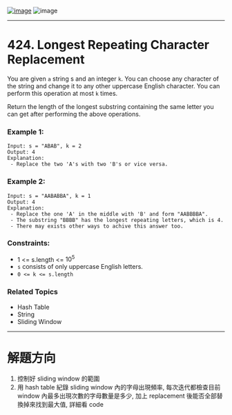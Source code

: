 [![image](https://img.shields.io/badge/Leetcode-Link-blue?logo=leetcode)](https://leetcode.com/problems/longest-repeating-character-replacement/description/)
![image](https://img.shields.io/badge/Difficulty-Medium-yellow)

---

# 424. Longest Repeating Character Replacement

You are given `a` string s and an integer `k`. You can choose any character of the string and change it to any other uppercase English character. You can perform this operation at most `k` times.

Return the length of the longest substring containing the same letter you can get after performing the above operations.

### Example 1:

```
Input: s = "ABAB", k = 2
Output: 4
Explanation: 
 - Replace the two 'A's with two 'B's or vice versa.
```

### Example 2:

```
Input: s = "AABABBA", k = 1
Output: 4
Explanation: 
 - Replace the one 'A' in the middle with 'B' and form "AABBBBA".
 - The substring "BBBB" has the longest repeating letters, which is 4.
 - There may exists other ways to achive this answer too.
```

### Constraints:

 - 1 <= s.length <= $10^5$
 - `s` consists of only uppercase English letters.
 - `0 <= k <= s.length`

### Related Topics

- Hash Table
- String
- Sliding Window
  
---

# 解題方向

1. 控制好 sliding window 的範圍
2. 用 hash table 紀錄 sliding window 內的字母出現頻率, 每次迭代都檢查目前 window 內最多出現次數的字母數量是多少, 加上 replacement 後能否全部替換掉來找到最大值, 詳細看 code
